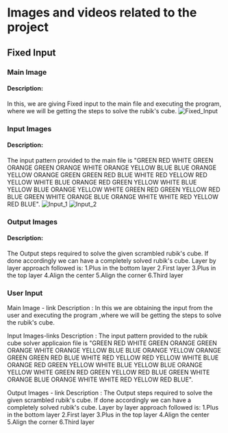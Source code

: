 # Images and videos related to the project 


## Fixed Input

### Main Image 
#### Description:
In this, we are giving Fixed input to the main file and executing the program, where we will be getting the steps to solve the rubik's cube.
![Fixed_Input](<img width="960" alt="Main_Inbuilt_Input" src="https://user-images.githubusercontent.com/43474770/130635066-10ffde29-8fdd-4401-9f4f-78c9b796321c.PNG">)


### Input Images
#### Description: 
The input pattern provided to the main file is "GREEN RED WHITE GREEN ORANGE GREEN ORANGE WHITE ORANGE YELLOW BLUE BLUE ORANGE YELLOW ORANGE GREEN GREEN RED BLUE WHITE RED YELLOW RED YELLOW WHITE BLUE ORANGE RED GREEN YELLOW WHITE BLUE YELLOW BLUE ORANGE YELLOW WHITE GREEN RED GREEN YELLOW RED BLUE GREEN WHITE ORANGE BLUE ORANGE WHITE WHITE RED YELLOW RED BLUE".
![Input_1](<img width="960" alt="Input-1" src="https://user-images.githubusercontent.com/43474770/130634636-cbe5d6a3-f792-4107-9421-151a6f8a4431.PNG">)
![Input_2](<img width="960" alt="Input-2" src="https://user-images.githubusercontent.com/43474770/130634951-d45b1e5d-2269-47a9-9b88-e1a9addf4f54.PNG">)

### Output Images
#### Description:
The Output steps required to solve the given scrambled rubik's cube. If done accordingly we can have a completely solved rubik's cube.
Layer by layer approach followed is:
1.Plus in the bottom layer
2.First layer
3.Plus in the top layer
4.Align the center
5.Align the corner
6.Third layer

### User Input

Main Image - link
Description : In this we are obtaining the input from the user and executing the program ,where we will be getting the steps to solve the rubik's cube.

Input Images-links
Description : The input pattern provided to the rubik cube solver applicaion file is "GREEN RED WHITE GREEN ORANGE GREEN ORANGE WHITE ORANGE YELLOW BLUE BLUE ORANGE YELLOW ORANGE GREEN GREEN RED BLUE WHITE RED YELLOW RED YELLOW WHITE BLUE ORANGE RED GREEN YELLOW WHITE BLUE YELLOW BLUE ORANGE YELLOW WHITE GREEN RED GREEN YELLOW RED BLUE GREEN WHITE ORANGE BLUE ORANGE WHITE WHITE RED YELLOW RED BLUE".

Output Images - link
Description : The Output steps required to solve the given scrambled rubik's cube. If done accordingly we can have a completely solved rubik's cube.
Layer by layer approach followed is:
1.Plus in the bottom layer
2.First layer
3.Plus in the top layer
4.Align the center
5.Align the corner
6.Third layer




